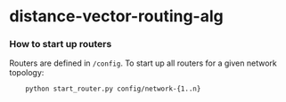 # distance-vector-routing-alg

### How to start up routers
Routers are defined in `/config`. To start up all routers for a given network topology:
```bash
    python start_router.py config/network-{1..n}
```


